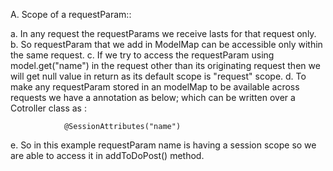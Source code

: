 
A. Scope of a requestParam::

  a. In any request the requestParams we receive lasts for that request only.
  b. So requestParam that we add in ModelMap can be accessible only within the same request.
  c. If we try to access the requestParam using model.get("name") in the request other than its originating
     request then we will get null value in return as its default scope is "request" scope.
  d. To make any requestParam stored in an modelMap to be available across requests we have a annotation as below;
     which can be written over a Cotroller class as :
      
                @SessionAttributes("name")
                
  e. So in this example requestParam name is having a session scope so we are able to access it in addToDoPost() method.
     

